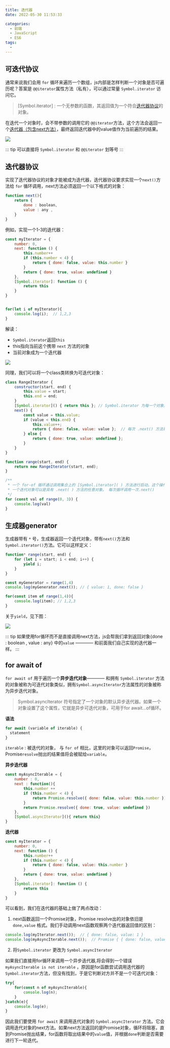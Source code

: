 ```yaml
---
title: 迭代器
date: 2022-05-30 11:53:33

categories:
  - 前端
  - JavaScript
  - ES6
tags:
  - 
---
```


## 可迭代协议

通常来说我们会用 `for` 循环来遍历一个数组，js内部是怎样判断一个对象是否可遍历呢？答案是 `@@iterator`属性方法（私有），可以通过常量 `Symbol.iterator` 访问它。

> [Symbol.iterator] : 一个无参数的函数，其返回值为一个符合[迭代器协议](#迭代器协议)的对象。

在迭代一个对象时，会不带参数的调用它的 `@@iterator`方法，这个方法会返回一个[迭代器（包含next方法）]()，最终返回迭代器中的value值作为当前遍历的结果。

![](https://linyc.oss-cn-beijing.aliyuncs.com/20220527173650.png)

::: tip
可以直接将 `Symbol.iterator` 和 `@@iterator` 划等号
:::


## 迭代器协议

实现了迭代器协议的对象才能被成为迭代器，迭代器协议要求实现一个`next()`方法给 `for` 循环调用，next方法必须返回一个以下格式的对象：

```js
function next(){
    return {
        done : boolean,
        value : any ,
    }
}
```

例如，实现一个1-3的迭代器：

```javascript
const myIterator = {
    number: 0,
    next: function () {
        this.number++
        if (this.number < 4) {
            return { done: false, value: this.number }
        }
        return { done: true, value: undefined }
    },
    [Symbol.iterator]: function () {
        return this
    }
}


for(let i of myIterator){
    console.log(i);  // 1,2,3
}

```

解读：
-   `Symbol.iterator`返回`this`
-   this指向当前这个携带 `next` 方法的对象
-   当前对象成为一个迭代器

![](https://linyc.oss-cn-beijing.aliyuncs.com/20220527173904.png)

同理，我们可以将一个class类转换为可迭代对象：

```javascript
class RangeIterator {
    constructor(start, end) {
        this.value = start;
        this.end = end;
    }
    [Symbol.iterator]() { return this }; // Symbol.iterator 为每一个对象定义了默认的迭代器。该迭代器可以被 for...of 循环使用。
    next() {
        const value = this.value;
        if (value < this.end) {
            this.value++;
            return { done: false, value: value };  // 每次 .next() 方法被调用都会返回同样的结果，以告诉 for-of 循环以下两个信息：( a ) 迭代是否结束；( b ) 返回值。
        } else {
            return { done: true, value: undefined };
        }
    }
}

function range(start, end) {
    return new RangeIterator(start, end);
}

/**
 * 一个 for-of 循环通过调用集合上的 [Symbol.iterator]( ) 方法进行启动。这个操作将会返回一个新的迭代对象
 * 一个迭代对象可以是具有 .next( ) 方法的任意对象。 每次循环调用一次.next()
 */
for (const val of range(0, 3)) {
    console.log(val)
}


```

## 生成器generator

生成器带有 `*` 号，生成器返回一个迭代对象，带有`next()`方法和`Symbol.iterator()`方法。它可以这样定义：

```javascript
function* range(start, end) {
    for (let i = start; i < end; i++) {
        yield i;
    }
}

const myGenerator = range(1,4)
console.log(myGenerator.next()); // { value: 1, done: false }

for(const item of range(1,4)){
    console.log(item); // 1,2,3
}
```

关于`yield`，见下图：

![](https://linyc.oss-cn-beijing.aliyuncs.com/20220527175501.png)

::: tip
如果使用for循环而不是直接调用next方法，js会帮我们拿到返回对象{done : boolean , value : any} 中的`value` ———— 和前面我们自己实现的迭代器一样。
:::

## for await of

`for await of` 用于遍历一个**异步迭代对象**———— 和拥有 `Symbol.iterator` 方法的对象被称为可迭代对象类似，拥有`Symbol.asyncIterator`方法属性的对象被称为异步迭代对象。

> Symbol.asyncIterator 符号指定了一个对象的默认异步迭代器。如果一个对象设置了这个属性，它就是异步可迭代对象，可用于for await...of循环。

**语法**

```js
for await (variable of iterable) {
  statement
}
```

`iterable` : 被迭代的对象， 与 `for of` 相比，这里的对象可以返回`Promise`， Promise`resolve`抛出的结果值将会被赋给`variable`。

**异步迭代器**

```javascript
const myAsyncIterable = {
    number : 0,
    next : function(){
        this.number ++
        if (this.number < 4) {
            return Promise.resolve({ done: false, value: this.number }) 
        }
        return Promise.resolve({ done: true, value: undefined })
    },
    [Symbol.asyncIterator](){ return this}
}

```

**迭代器**

```javascript
const myIterator = {
    number: 0,
    next: function () {
        this.number++
        if (this.number < 4) {
            return { done: false, value: this.number }
        }
        return { done: true, value: undefined }
    },
    [Symbol.iterator]: function () {
        return this
    }
}

```

可以看到，我们在迭代器的基础上做了两点改动：
1.  next函数返回一个Promise对象，Promise resolve出的对象依旧是 `done,value` 格式。我们手动调用next函数观察两个迭代器返回值的区别：

```js
console.log(myIterator.next());  // { done: false, value: 1 }
console.log(myAsyncIterable.next());  // Promise { { done: false, value: 1 } }
```

2.  将`Symbol.iterator` 更改为 `Symbol.asyncIterator`

如果我们直接用for循环来调用一个异步迭代器,将会得到一个错误 `myAsyncIterable is not iterable` ，原因是for函数尝试调用迭代器的`Symbol.iterator`方法，但没有找到，于是它判断对方并不是一个可迭代对象：

```js
try{
    for(const n of myAsyncIterable){ 
        console.log(n); 
    }
}catch(e){
    console.log(e);
}
```

因此我们要使用 `for await` 来调用迭代对象的 `Symbol.asyncIterator` 方法。它会调用迭代对象的next方法。如果next方法返回的是Promise对象，循环将阻塞，直到Promise抛出结果，for函数将取出结果中的`value`值，并根据`done`判断是否需要进行下一轮迭代。


